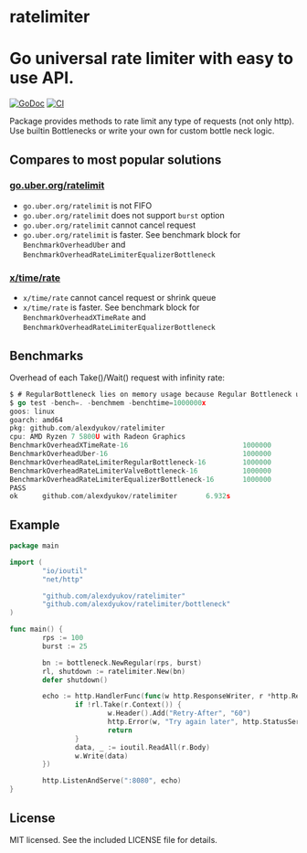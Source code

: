 # ratelimiter
Go universal rate limiter with easy to use API.
====
[![GoDoc](https://godoc.org/github.com/alexdyukov/ratelimiter?status.svg)](https://godoc.org/github.com/alexdyukov/ratelimiter)
[![CI](https://github.com/alexdyukov/ratelimiter/actions/workflows/lint.yml/badge.svg?branch=master)](https://github.com/alexdyukov/ratelimiter/actions/workflows/lint.yml?query=branch%3Amaster)

Package provides methods to rate limit any type of requests (not only http). Use builtin Bottlenecks or write your own for custom bottle neck logic.

## Compares to most popular solutions

### [go.uber.org/ratelimit](https://pkg.go.dev/go.uber.org/ratelimit)
- `go.uber.org/ratelimit` is not FIFO
- `go.uber.org/ratelimit` does not support `burst` option
- `go.uber.org/ratelimit` cannot cancel request
- `go.uber.org/ratelimit` is faster. See benchmark block for `BenchmarkOverheadUber` and `BenchmarkOverheadRateLimiterEqualizerBottleneck`

### [x/time/rate](https://pkg.go.dev/golang.org/x/time/rate)
- `x/time/rate` cannot cancel request or shrink queue
- `x/time/rate` is faster. See benchmark block for `BenchmarkOverheadXTimeRate` and `BenchmarkOverheadRateLimiterEqualizerBottleneck`

## Benchmarks

Overhead of each Take()/Wait() request with infinity rate:
```go
$ # RegularBottleneck lies on memory usage because Regular Bottleneck use slice with len = RPS
$ go test -bench=. -benchmem -benchtime=1000000x
goos: linux
goarch: amd64
pkg: github.com/alexdyukov/ratelimiter
cpu: AMD Ryzen 7 5800U with Radeon Graphics
BenchmarkOverheadXTimeRate-16                            1000000               168.4 ns/op             0 B/op          0 allocs/op
BenchmarkOverheadUber-16                                 1000000               180.9 ns/op            32 B/op          1 allocs/op
BenchmarkOverheadRateLimiterRegularBottleneck-16         1000000               254.3 ns/op             0 B/op          0 allocs/op
BenchmarkOverheadRateLimiterValveBottleneck-16           1000000               193.2 ns/op             0 B/op          0 allocs/op
BenchmarkOverheadRateLimiterEqualizerBottleneck-16       1000000               260.2 ns/op             0 B/op          0 allocs/op
PASS
ok      github.com/alexdyukov/ratelimiter       6.932s
```

## Example

```go
package main

import (
        "io/ioutil"
        "net/http"

        "github.com/alexdyukov/ratelimiter"
        "github.com/alexdyukov/ratelimiter/bottleneck"
)

func main() {
        rps := 100
        burst := 25

        bn := bottleneck.NewRegular(rps, burst)
        rl, shutdown := ratelimiter.New(bn)
        defer shutdown()

        echo := http.HandlerFunc(func(w http.ResponseWriter, r *http.Request) {
                if !rl.Take(r.Context()) {
                        w.Header().Add("Retry-After", "60")
                        http.Error(w, "Try again later", http.StatusServiceUnavailable)
                        return
                }
                data, _ := ioutil.ReadAll(r.Body)
                w.Write(data)
        })

        http.ListenAndServe(":8080", echo)
}
```

## License

MIT licensed. See the included LICENSE file for details.

